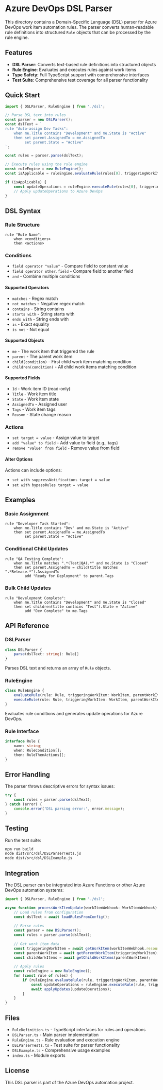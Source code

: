 # Azure DevOps DSL Parser

This directory contains a Domain-Specific Language (DSL) parser for Azure DevOps work item automation rules. The parser converts human-readable rule definitions into structured `Rule` objects that can be processed by the rule engine.

## Features

- **DSL Parser**: Converts text-based rule definitions into structured objects
- **Rule Engine**: Evaluates and executes rules against work items
- **Type Safety**: Full TypeScript support with comprehensive interfaces
- **Test Suite**: Comprehensive test coverage for all parser functionality

## Quick Start

```typescript
import { DSLParser, RuleEngine } from './dsl';

// Parse DSL text into rules
const parser = new DSLParser();
const dslText = `
rule "Auto-assign Dev Tasks":
    when me.Title contains "Development" and me.State is "Active"
    then set parent.AssignedTo = me.AssignedTo
         set parent.State = "Active"
`;

const rules = parser.parse(dslText);

// Execute rules using the rule engine
const ruleEngine = new RuleEngine();
const isApplicable = ruleEngine.evaluateRule(rules[0], triggeringWorkItem, parentWorkItem, childWorkItems);

if (isApplicable) {
    const updateOperations = ruleEngine.executeRule(rules[0], triggeringWorkItem, parentWorkItem, childWorkItems);
    // Apply updateOperations to Azure DevOps
}
```

## DSL Syntax

### Rule Structure
```
rule "Rule Name":
    when <conditions>
    then <actions>
```

### Conditions
- `field operator "value"` - Compare field to constant value
- `field operator other.field` - Compare field to another field
- `and` - Combine multiple conditions

#### Supported Operators
- `matches` - Regex match
- `not matches` - Negative regex match
- `contains` - String contains
- `starts with` - String starts with
- `ends with` - String ends with
- `is` - Exact equality
- `is not` - Not equal

#### Supported Objects
- `me` - The work item that triggered the rule
- `parent` - The parent work item
- `child(condition)` - First child work item matching condition
- `children(condition)` - All child work items matching condition

#### Supported Fields
- `Id` - Work item ID (read-only)
- `Title` - Work item title
- `State` - Work item state
- `AssignedTo` - Assigned user
- `Tags` - Work item tags
- `Reason` - State change reason

### Actions
- `set target = value` - Assign value to target
- `add "value" to field` - Add value to field (e.g., tags)
- `remove "value" from field` - Remove value from field

#### Alter Options
Actions can include options:
- `set with suppressNotifications target = value`
- `set with bypassRules target = value`

## Examples

### Basic Assignment
```
rule "Developer Task Started":
    when me.Title contains "Dev" and me.State is "Active"
    then set parent.AssignedTo = me.AssignedTo
         set parent.State = "Active"
```

### Conditional Child Updates
```
rule "QA Testing Complete":
    when me.Title matches ".*(Test|QA).*" and me.State is "Closed"
    then set parent.AssignedTo = child(title matches ".*Release.*").AssignedTo
         add "Ready for Deployment" to parent.Tags
```

### Bulk Child Updates
```
rule "Development Complete":
    when me.Title contains "Development" and me.State is "Closed"
    then set children(title contains "Test").State = "Active"
         add "Dev Complete" to me.Tags
```

## API Reference

### DSLParser

```typescript
class DSLParser {
    parse(dslText: string): Rule[]
}
```

Parses DSL text and returns an array of `Rule` objects.

### RuleEngine

```typescript
class RuleEngine {
    evaluateRule(rule: Rule, triggeringWorkItem: WorkItem, parentWorkItem?: WorkItem, childWorkItems?: WorkItem[]): boolean
    executeRule(rule: Rule, triggeringWorkItem: WorkItem, parentWorkItem?: WorkItem, childWorkItems?: WorkItem[]): UpdateOperation[]
}
```

Evaluates rule conditions and generates update operations for Azure DevOps.

### Rule Interface

```typescript
interface Rule {
    name: string;
    when: RuleCondition[];
    then: RuleThenActions[];
}
```

## Error Handling

The parser throws descriptive errors for syntax issues:

```typescript
try {
    const rules = parser.parse(dslText);
} catch (error) {
    console.error('DSL parsing error:', error.message);
}
```

## Testing

Run the test suite:

```bash
npm run build
node dist/src/dsl/DSLParserTests.js
node dist/src/dsl/DSLExample.js
```

## Integration

The DSL parser can be integrated into Azure Functions or other Azure DevOps automation systems:

```typescript
import { DSLParser, RuleEngine } from './dsl';

async function processWorkItemUpdate(workItemWebhook: WorkItemWebhook) {
    // Load rules from configuration
    const dslText = await loadRulesFromConfig();
    
    // Parse rules
    const parser = new DSLParser();
    const rules = parser.parse(dslText);
    
    // Get work item data
    const triggeringWorkItem = await getWorkItem(workItemWebhook.resource.workItemId);
    const parentWorkItem = await getParentWorkItem(triggeringWorkItem);
    const childWorkItems = await getChildWorkItems(parentWorkItem);
    
    // Apply rules
    const ruleEngine = new RuleEngine();
    for (const rule of rules) {
        if (ruleEngine.evaluateRule(rule, triggeringWorkItem, parentWorkItem, childWorkItems)) {
            const updateOperations = ruleEngine.executeRule(rule, triggeringWorkItem, parentWorkItem, childWorkItems);
            await applyUpdates(updateOperations);
        }
    }
}
```

## Files

- `RuleDefinition.ts` - TypeScript interfaces for rules and operations
- `DSLParser.ts` - Main parser implementation
- `RuleEngine.ts` - Rule evaluation and execution engine
- `DSLParserTests.ts` - Test suite for parser functionality
- `DSLExample.ts` - Comprehensive usage examples
- `index.ts` - Module exports

## License

This DSL parser is part of the Azure DevOps automation project.
